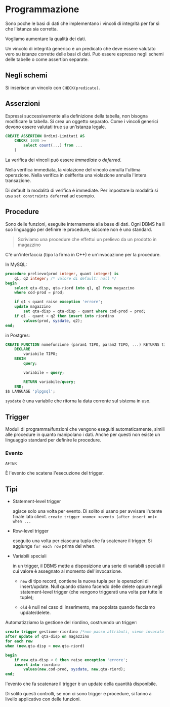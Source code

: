 # Programmazione

Sono poche le basi di dati che implementano i vincoli di integrità per far sì che l'istanza sia corretta.

Vogliamo aumentare la qualità dei dati.

Un vincolo di integrità generico è un predicato che deve essere valutato vero su istanze corrette delle basi di dati.
Può essere espresso negli schemi delle tabelle o come assertion separate.

## Negli schemi

Si inserisce un vincolo con `CHECK(predicate)`.

## Asserzioni

Espressi successivamente alla definizione della tabella, non bisogna modificare la tabella. Si crea un oggetto separato.
Come i vincoli generici devono essere valutati true su un'istanza legale.

```sql
CREATE ASSERTION Ordini-Limitati AS
    CHECK( 1000 >= 
        select count(...) from ...
    )
```

La verifica dei vincoli può essere _immediate_ o _deferred_.

Nella verifica immediata, la violazione del vincolo annulla l'ultima operazione. Nella verifica in deifferita una
violazione annulla l'intera transazione.

Di default la modalità di verifica è immediate. Per impostare la modalità si usa `set constraints deferred` ad esempio.

## Procedure

Sono delle funzioni, eseguite internamente alla base di dati. Ogni DBMS ha il suo linguaggio per definire le procedure,
siccome non è uno standard.

> Scriviamo una procedure che effettui un prelievo da un prodotto in magazzino

C'è un'interfaccia (tipo la firma in C++) e un'invocazione per la procedure.

In MySQL:

```sql
procedure prelievo(prod integer, quant integer) is
    q1, q2 integer; /* valore di default: null */
begin
    select qta-disp, qta-riord into q1, q2 from magazzino
    where cod-prod = prod;

    if q1 < quant raise exception 'errore';
    update magazzino
        set qta-disp = qta-disp - quant where cod-prod = prod;
    if q1 - quant < q2 then insert into riordino
        values(prod, sysdate, q2);
end;
```

in Postgres:

```sql
CREATE FUNCTION nomefunzione (param1 TIPO, param2 TIPO, ...) RETURNS tiporitorno AS $$
    DECLARE
        variabile TIPO;
    BEGIN
        query;

        variabile = query;

        RETURN variabile/query;
    END;
$$ LANGUAGE 'plpgsql';
```

`sysdate` è una variabile che ritorna la data corrente sul sistema in uso.

## Trigger

Moduli di programma/funzioni che vengono eseguiti automaticamente, simili alle procedure in quanto manipolano i dati.
Anche per questi non esiste un linguaggio standard per definire le procedure.

### Evento

`AFTER`

È l'evento che scatena l'esecuzione del trigger.

## Tipi

- Statement-level trigger

    agisce solo una volta per evento. Di solito si usano per avvisare l'utente finale lato client.
    `create trigger <nome> <evento (after insert on)> when ...`

- Row-level trigger

    eseguito una volta per ciascuna tupla che fa scatenare il trigger. Si aggiunge `for each row` prima del when.

- Variabili speciali

    in un trigger, il DBMS mette a disposizione una serie di variabili speciali il cui valore è assegnato al momento
    dell'invocazione.

    - `new` di tipo record, contiene la nuova tupla per le operazioni di insert/update. Null quando stiamo facendo
    delle delete oppure negli statement-level trigger (che vengono triggerati una volta per tutte le tuple);

    - `old` è null nel caso di inserimento, ma popolata quando facciamo update/delete.

Automatizziamo la gestione del riordino, costruendo un trigger:

```sql
create trigger gestione-riordino /*non passo attributi, viene invocato in automatico*/
after update of qta-disp on magazzino
for each row
when (new.qta-disp < new.qta-riord)

begin
    if new.qta-disp < 0 then raise exception 'errore';
    insert into riordino
        values(new.cod-prod, sysdate, new.qta-riord);
end;
```

l'evento che fa scatenare il trigger è un update della quantità disponibile.

Di solito questi controlli, se non ci sono trigger e procedure, si fanno a livello applicativo con delle funzioni.
